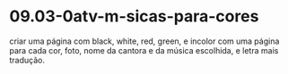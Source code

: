 # 09.03-0atv-m-sicas-para-cores
criar uma página com black, white, red, green, e incolor com uma página para cada cor, foto, nome da cantora e da música escolhida, e letra mais tradução. 
